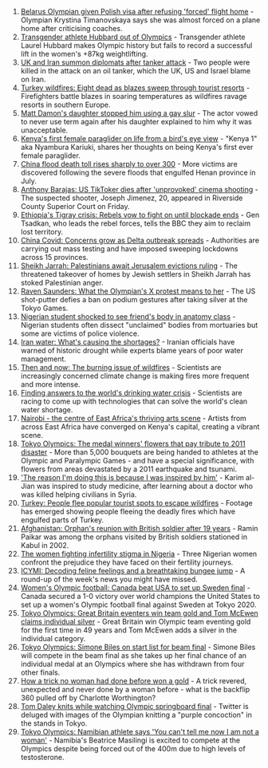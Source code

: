 1. [Belarus Olympian given Polish visa after refusing 'forced' flight home](https://www.bbc.co.uk/news/world-europe-58052144) - Olympian Krystina Timanovskaya says she was almost forced on a plane home after criticising coaches.
2. [Transgender athlete Hubbard out of Olympics](https://www.bbc.co.uk/sport/olympics/58054891) - Transgender athlete Laurel Hubbard makes Olympic history but fails to record a successful lift in the women's +87kg weightlifting.
3. [UK and Iran summon diplomats after tanker attack](https://www.bbc.co.uk/news/world-middle-east-58059271) - Two people were killed in the attack on an oil tanker, which the UK, US and Israel blame on Iran.
4. [Turkey wildfires: Eight dead as blazes sweep through tourist resorts](https://www.bbc.co.uk/news/world-europe-58057081) - Firefighters battle blazes in soaring temperatures as wildfires ravage resorts in southern Europe.
5. [Matt Damon's daughter stopped him using a gay slur](https://www.bbc.co.uk/news/entertainment-arts-58053709) - The actor vowed to never use term again after his daughter explained to him why it was unacceptable.
6. [Kenya's first female paraglider on life from a bird's eye view](https://www.bbc.co.uk/news/world-africa-58055592) - "Kenya 1" aka Nyambura Kariuki, shares her thoughts on being Kenya's first ever female paraglider.
7. [China flood death toll rises sharply to over 300](https://www.bbc.co.uk/news/world-asia-china-58056667) - More victims are discovered following the severe floods that engulfed Henan province in July.
8. [Anthony Barajas: US TikToker dies after 'unprovoked' cinema shooting](https://www.bbc.co.uk/news/newsbeat-58054216) - The suspected shooter, Joseph Jimenez, 20, appeared in Riverside County Superior Court on Friday.
9. [Ethiopia's Tigray crisis: Rebels vow to fight on until blockade ends](https://www.bbc.co.uk/news/world-africa-58056588) - Gen Tsadkan, who leads the rebel forces, tells the BBC they aim to reclaim lost territory.
10. [China Covid: Concerns grow as Delta outbreak spreads](https://www.bbc.co.uk/news/world-asia-china-58052894) - Authorities are carrying out mass testing and have imposed sweeping lockdowns across 15 provinces.
11. [Sheikh Jarrah: Palestinians await Jerusalem evictions ruling](https://www.bbc.co.uk/news/world-middle-east-58024060) - The threatened takeover of homes by Jewish settlers in Sheikh Jarrah has stoked Palestinian anger.
12. [Raven Saunders: What the Olympian's X protest means to her](https://www.bbc.co.uk/news/world-us-canada-58048727) - The US shot-putter defies a ban on podium gestures after taking silver at the Tokyo Games.
13. [Nigerian student shocked to see friend's body in anatomy class](https://www.bbc.co.uk/news/world-africa-57748122) - Nigerian students often dissect "unclaimed" bodies from mortuaries but some are victims of police violence.
14. [Iran water: What's causing the shortages?](https://www.bbc.co.uk/news/58012290) - Iranian officials have warned of historic drought while experts blame years of poor water management.
15. [Then and now: The burning issue of wildfires](https://www.bbc.co.uk/news/science-environment-57946155) - Scientists are increasingly concerned climate change is making fires more frequent and more intense.
16. [Finding answers to the world's drinking water crisis](https://www.bbc.co.uk/news/business-57847654) - Scientists are racing to come up with technologies that can solve the world's clean water shortage.
17. [Nairobi - the centre of East Africa's thriving arts scene](https://www.bbc.co.uk/news/world-africa-57422167) - Artists from across East Africa have converged on Kenya's capital, creating a vibrant scene.
18. [Tokyo Olympics: The medal winners' flowers that pay tribute to 2011 disaster](https://www.bbc.co.uk/sport/olympics/58038026) - More than 5,000 bouquets are being handed to athletes at the Olympic and Paralympic Games - and have a special significance, with flowers from areas devastated by a 2011 earthquake and tsunami.
19. ['The reason I'm doing this is because I was inspired by him'](https://www.bbc.co.uk/news/world-58056949) - Karim al-Jian was inspired to study medicine, after learning about a doctor who was killed helping civilians in Syria.
20. [Turkey: People flee popular tourist spots to escape wildfires](https://www.bbc.co.uk/news/world-europe-58051746) - Footage has emerged showing people fleeing the deadly fires which have engulfed parts of Turkey.
21. [Afghanistan: Orphan's reunion with British soldier after 19 years](https://www.bbc.co.uk/news/world-asia-58028234) - Ramin Paikar was among the orphans visited by British soldiers stationed in Kabul in 2002.
22. [The women fighting infertility stigma in Nigeria](https://www.bbc.co.uk/news/world-africa-58004523) - Three Nigerian women confront the prejudice they have faced on their fertility journeys.
23. [ICYMI: Decoding feline feelings and a breathtaking bungee jump](https://www.bbc.co.uk/news/uk-58027187) - A round-up of the week's news you might have missed.
24. [Women's Olympic football: Canada beat USA to set up Sweden final](https://www.bbc.co.uk/sport/olympics/58054953) - Canada secured a 1-0 victory over world champions the United States to set up a women's Olympic football final against Sweden at Tokyo 2020.
25. [Tokyo Olympics: Great Britain eventers win team gold and Tom McEwen claims individual silver](https://www.bbc.co.uk/sport/olympics/58047135) - Great Britain win Olympic team eventing gold for the first time in 49 years and Tom McEwen adds a silver in the individual category.
26. [Tokyo Olympics: Simone Biles on start list for beam final](https://www.bbc.co.uk/sport/olympics/58054200) - Simone Biles will compete in the beam final as she takes up her final chance of an individual medal at an Olympics where she has withdrawn from four other finals.
27. [How a trick no woman had done before won a gold](https://www.bbc.co.uk/sport/olympics/58047473) - A trick revered, unexpected and never done by a woman before - what is the backflip 360 pulled off by Charlotte Worthington?
28. [Tom Daley knits while watching Olympic springboard final](https://www.bbc.co.uk/news/uk-58047795) - Twitter is deluged with images of the Olympian knitting a "purple concoction" in the stands in Tokyo.
29. [Tokyo Olympics: Namibian athlete says 'You can't tell me now I am not a woman'](https://www.bbc.co.uk/sport/africa/58029941) - Namibia's Beatrice Masilingi is excited to compete at the Olympics despite being forced out of the 400m due to high levels of testosterone.
